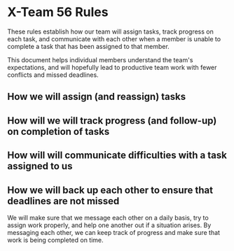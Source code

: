 # X-Team 56 Rules

These rules establish how our team will assign tasks,
track progress on each task, and communicate with each other 
when a member is unable to complete a task that has been assigned to that member.

This document helps individual members understand the team's expectations,
and will hopefully lead to productive team work with fewer conflicts
and missed deadlines.

## How we will assign (and reassign) tasks





## How will we will track progress (and follow-up) on completion of tasks



## How will will communicate difficulties with a task assigned to us



## How we will back up each other to ensure that deadlines are not missed

We will make sure that we message each other on a daily basis, try to assign
work properly, and help one another out if a situation arises. By messaging
each other, we can keep track of progress and make sure that work is being completed 
on time.



